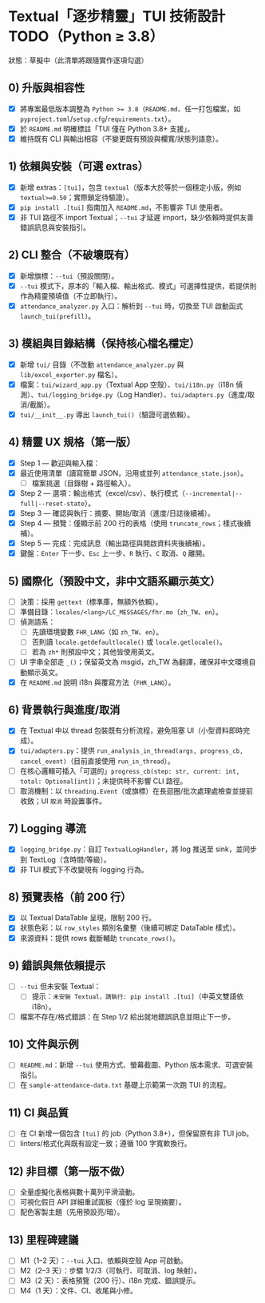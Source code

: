 # Textual「逐步精靈」TUI 技術設計 TODO（Python ≥ 3.8）

狀態：草擬中（此清單將跟隨實作逐項勾選）

## 0) 升版與相容性
- [x] 將專案最低版本調整為 `Python >= 3.8`（`README.md`、任一打包檔案，如 `pyproject.toml`/`setup.cfg`/`requirements.txt`）。
- [x] 於 `README.md` 明確標註「TUI 僅在 Python 3.8+ 支援」。
- [x] 維持既有 CLI 與輸出相容（不變更既有預設與欄寬/狀態列語意）。

## 1) 依賴與安裝（可選 extras）
- [x] 新增 extras：`[tui]`，包含 `textual`（版本大於等於一個穩定小版，例如 `textual>=0.50`；實際鎖定待驗證）。
- [x] `pip install .[tui]` 指南加入 `README.md`，不影響非 TUI 使用者。
- [x] 非 TUI 路徑不 import Textual；`--tui` 才延遲 import，缺少依賴時提供友善錯誤訊息與安裝指引。

## 2) CLI 整合（不破壞既有）
- [x] 新增旗標：`--tui`（預設關閉）。
- [x] `--tui` 模式下，原本的「輸入檔、輸出格式、模式」可選擇性提供，若提供則作為精靈預填值（不立即執行）。
- [x] `attendance_analyzer.py` 入口：解析到 `--tui` 時，切換至 TUI 啟動函式 `launch_tui(prefill)`。

## 3) 模組與目錄結構（保持核心檔名穩定）
- [x] 新增 `tui/` 目錄（不改動 `attendance_analyzer.py` 與 `lib/excel_exporter.py` 檔名）。
- [x] 檔案：`tui/wizard_app.py`（Textual App 空殼）、`tui/i18n.py`（i18n 偵測）、`tui/logging_bridge.py`（Log Handler）、`tui/adapters.py`（進度/取消/截斷）。
- [x] `tui/__init__.py` 導出 `launch_tui()`（驗證可選依賴）。

## 4) 精靈 UX 規格（第一版）
- [x] Step 1 — 歡迎與輸入檔：
- [x] 最近使用清單（讀寫簡單 JSON，沿用或並列 `attendance_state.json`）。
  - [ ] 檔案挑選（目錄樹 + 路徑輸入）。
- [x] Step 2 — 選項：輸出格式（excel/csv）、執行模式（`--incremental|--full|--reset-state`）。
- [x] Step 3 — 確認與執行：摘要、開始/取消（進度/日誌後續補）。
- [x] Step 4 — 預覽：僅顯示前 200 行的表格（使用 `truncate_rows`；樣式後續補）。
- [x] Step 5 — 完成：完成訊息（輸出路徑與開啟資料夾後續補）。
- [x] 鍵盤：`Enter` 下一步、`Esc` 上一步、`R` 執行、`C` 取消、`Q` 離開。

## 5) 國際化（預設中文，非中文語系顯示英文）
- [ ] 決策：採用 `gettext`（標準庫，無額外依賴）。
- [ ] 準備目錄：`locales/<lang>/LC_MESSAGES/fhr.mo`（`zh_TW`、`en`）。
- [ ] 偵測語系：
  - [ ] 先讀環境變數 `FHR_LANG`（如 `zh_TW`、`en`）。
  - [ ] 否則讀 `locale.getdefaultlocale()` 或 `locale.getlocale()`。
  - [ ] 若為 `zh*` 則預設中文；其他皆使用英文。
- [ ] UI 字串全部走 `_()`；保留英文為 msgid，zh_TW 為翻譯，確保非中文環境自動顯示英文。
- [x] 在 `README.md` 說明 i18n 與覆寫方法（`FHR_LANG`）。

## 6) 背景執行與進度/取消
- [x] 在 Textual 中以 thread 包裝既有分析流程，避免阻塞 UI（小型資料即時完成）。
- [x] `tui/adapters.py`：提供 `run_analysis_in_thread(args, progress_cb, cancel_event)`（目前直接使用 `run_in_thread`）。
- [ ] 在核心邏輯可插入「可選的」`progress_cb(step: str, current: int, total: Optional[int])`；未提供時不影響 CLI 路徑。
- [ ] 取消機制：以 `threading.Event`（或旗標）在長迴圈/批次處理處檢查並提前收斂；UI `取消` 時設置事件。

## 7) Logging 導流
- [x] `logging_bridge.py`：自訂 `TextualLogHandler`，將 log 推送至 sink，並同步到 TextLog（含時間/等級）。
- [x] 非 TUI 模式下不改變現有 logging 行為。

## 8) 預覽表格（前 200 行）
- [x] 以 Textual DataTable 呈現，限制 200 行。
- [x] 狀態色彩：以 `row_styles` 類別名彙整（後續可綁定 DataTable 樣式）。
- [x] 來源資料：提供 rows 截斷輔助 `truncate_rows()`。

## 9) 錯誤與無依賴提示
- [ ] `--tui` 但未安裝 Textual：
  - [ ] 提示：`未安裝 Textual，請執行: pip install .[tui]`（中英文雙語依 i18n）。
- [ ] 檔案不存在/格式錯誤：在 Step 1/2 給出就地錯誤訊息並阻止下一步。

## 10) 文件與示例
- [ ] `README.md`：新增 `--tui` 使用方式、螢幕截圖、Python 版本需求、可選安裝指引。
- [ ] 在 `sample-attendance-data.txt` 基礎上示範第一次跑 TUI 的流程。

## 11) CI 與品質
- [ ] 在 CI 新增一個包含 `[tui]` 的 job（Python 3.8+），但保留原有非 TUI job。
- [ ] linters/格式化與既有設定一致；遵循 100 字寬軟換行。

## 12) 非目標（第一版不做）
- [ ] 全量虛擬化表格與數十萬列平滑滾動。
- [ ] 可視化假日 API 詳細重試面板（僅於 log 呈現摘要）。
- [ ] 配色客製主題（先用預設亮/暗）。

## 13) 里程碑建議
- [ ] M1（1–2 天）：`--tui` 入口、依賴與空殼 App 可啟動。
- [ ] M2（2–3 天）：步驟 1/2/3（可執行、可取消、log 映射）。
- [ ] M3（2 天）：表格預覽（200 行）、i18n 完成、錯誤提示。
- [ ] M4（1 天）：文件、CI、收尾與小修。
